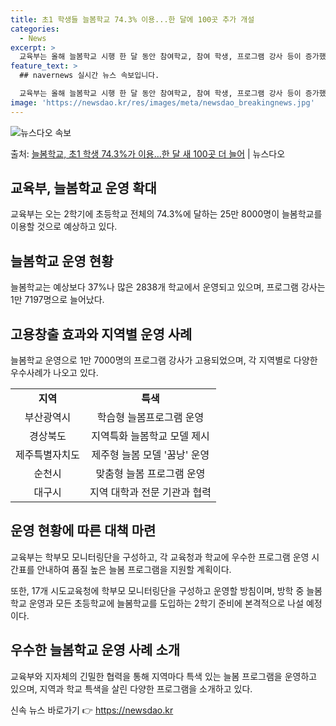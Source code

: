 ```yaml
---
title: 초1 학생들 늘봄학교 74.3% 이용...한 달에 100곳 추가 개설
categories:
  - News
excerpt: >
  교육부는 올해 늘봄학교 시행 한 달 동안 참여학교, 참여 학생, 프로그램 강사 등이 증가했으며, 시도교육청 …
feature_text: >
  ## navernews 실시간 뉴스 속보입니다.

  교육부는 올해 늘봄학교 시행 한 달 동안 참여학교, 참여 학생, 프로그램 강사 등이 증가했으며, 시도교육청 …
image: 'https://newsdao.kr/res/images/meta/newsdao_breakingnews.jpg'
---
```


![뉴스다오 속보](https://newsdao.kr/res/images/meta/newsdao_breakingnews.jpg)

<p>출처: <a href="https://newsdao.kr/3494" rel="dofollow">늘봄학교, 초1 학생 74.3%가 이용…한 달 새 100곳 더 늘어</a> | 뉴스다오</p>

<h2 data-ke-size="size26">교육부, 늘봄학교 운영 확대</h2>
<p data-ke-size="size16">교육부는 오는 2학기에 초등학교 전체의 74.3%에 달하는 25만 8000명이 늘봄학교를 이용할 것으로 예상하고 있다.</p>

<h2 data-ke-size="size26">늘봄학교 운영 현황</h2>
<p data-ke-size="size16">늘봄학교는 예상보다 37%나 많은 2838개 학교에서 운영되고 있으며, 프로그램 강사는 1만 7197명으로 늘어났다.</p>

<h2 data-ke-size="size26">고용창출 효과와 지역별 운영 사례</h2>
<p data-ke-size="size16">늘봄학교 운영으로 1만 7000명의 프로그램 강사가 고용되었으며, 각 지역별로 다양한 우수사례가 나오고 있다.</p>

<table>
	<tr>
		<td style="text-align: center; height: 17px;"><b>지역</b></td>
		<td style="text-align: center; height: 17px;"><b>특색</b></td>
	</tr>
	<tr>
		<td style="text-align: center; height: 17px;">부산광역시</td>
		<td style="text-align: center; height: 17px;">학습형 늘봄프로그램 운영</td>
	</tr>
	<tr>
		<td style="text-align: center; height: 17px;">경상북도</td>
		<td style="text-align: center; height: 17px;">지역특화 늘봄학교 모델 제시</td>
	</tr>
	<tr>
		<td style="text-align: center; height: 17px;">제주특별자치도</td>
		<td style="text-align: center; height: 17px;">제주형 늘봄 모델 '꿈낭' 운영</td>
	</tr>
	<tr>
		<td style="text-align: center; height: 17px;">순천시</td>
		<td style="text-align: center; height: 17px;">맞춤형 늘봄 프로그램 운영</td>
	</tr>
	<tr>
		<td style="text-align: center; height: 17px;">대구시</td>
		<td style="text-align: center; height: 17px;">지역 대학과 전문 기관과 협력</td>
	</tr>
</table>

<h2 data-ke-size="size26">운영 현황에 따른 대책 마련</h2>
<p data-ke-size="size16">교육부는 학부모 모니터링단을 구성하고, 각 교육청과 학교에 우수한 프로그램 운영 시간표를 안내하여 품질 높은 늘봄 프로그램을 지원할 계획이다.</p>

<p data-ke-size="size16">또한, 17개 시도교육청에 학부모 모니터링단을 구성하고 운영할 방침이며, 방학 중 늘봄학교 운영과 모든 초등학교에 늘봄학교를 도입하는 2학기 준비에 본격적으로 나설 예정이다.</p>

<h2 data-ke-size="size26">우수한 늘봄학교 운영 사례 소개</h2>
<p data-ke-size="size16">교육부와 지자체의 긴밀한 협력을 통해 지역마다 특색 있는 늘봄 프로그램을 운영하고 있으며, 지역과 학교 특색을 살린 다양한 프로그램을 소개하고 있다.</p> 

신속 뉴스 바로가기 👉 <a href="https://newsdao.kr" rel="dofollow">https://newsdao.kr</a>


